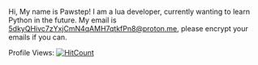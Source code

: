 Hi, My name is Pawstep! I am a lua developer, currently wanting to learn Python in the future.
My email is 5dkyQHivc7zYxjCmN4qAMH7qtkfPn8@proton.me, please encrypt your emails if you can.

Profile Views:
[![HitCount](https://hits.dwyl.com/Pawstep/Pawstep.svg?style=flat-square)](http://hits.dwyl.com/Pawstep/Pawstep)
